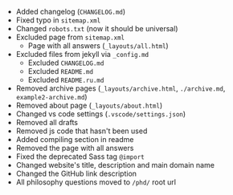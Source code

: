 - Added changelog (``CHANGELOG.md``)
- Fixed typo in ``sitemap.xml``
- Changed ``robots.txt`` (now it should be universal)
- Excluded page from ``sitemap.xml``
    - Page with all answers (``_layouts/all.html``)
- Excluded files from jekyll via ``_config.md``
    - Excluded ``CHANGELOG.md``
    - Excluded ``README.md``
    - Excluded ``README.ru.md``
- Removed archive pages (``_layouts/archive.html``, ``./archive.md``, ``example2-archive.md``)
- Removed about page (``_layouts/about.html``)
- Changed vs code settings (``.vscode/settings.json``)
- Removed all drafts
- Removed js code that hasn't been used
- Added compiling section in readme
- Removed the page with all answers
- Fixed the deprecated Sass tag `@import`
- Changed website's title, description and main domain name
- Changed the GitHub link description
- All philosophy questions moved to `/phd/` root url
